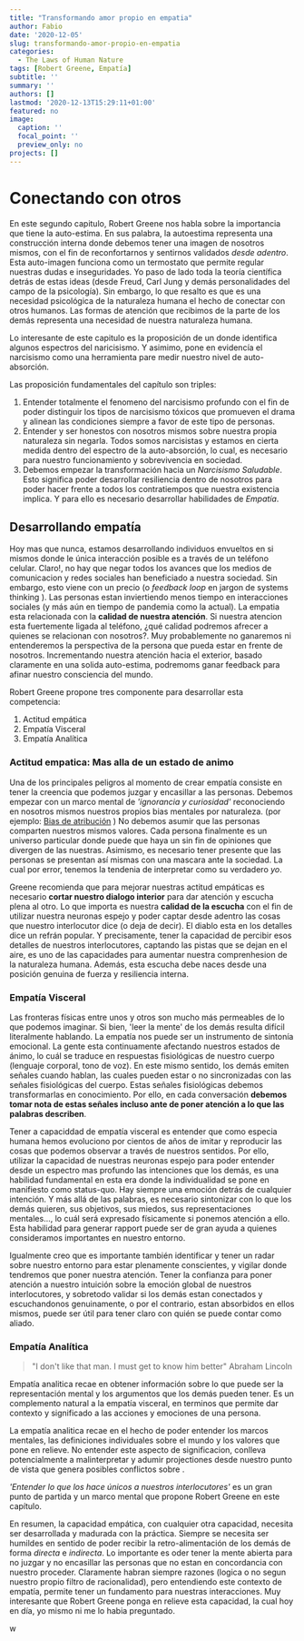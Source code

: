 ```yaml
---
title: "Transformando amor propio en empatia"
author: Fabio
date: '2020-12-05'
slug: transformando-amor-propio-en-empatia
categories:
  - The Laws of Human Nature
tags: [Robert Greene, Empatía]
subtitle: ''
summary: ''
authors: []
lastmod: '2020-12-13T15:29:11+01:00'
featured: no
image:
  caption: ''
  focal_point: ''
  preview_only: no
projects: []
---
```



# Conectando con otros

En este segundo capitulo, Robert Greene nos habla sobre la importancia que tiene la auto-estima.
En sus palabra, la autoestima representa una construcción interna donde debemos tener una imagen de nosotros mismos, con el fin de reconfortarnos y sentirnos validados *desde adentro*.
Esta auto-imagen  funciona como un termostato que permite regular nuestras dudas e inseguridades.
Yo paso de lado toda la teoría científica detrás de estas ideas (desde Freud, Carl Jung y demás personalidades del campo de la psicología).
Sin embargo, lo que resalto es que es una necesidad psicológica de la naturaleza humana el hecho de conectar con otros humanos.
Las formas de atención que recibimos de la parte de los demás representa una necesidad de nuestra naturaleza humana.

Lo interesante de este capitulo  es la proposición de un donde identifica algunos espectros del naricisismo. 
Y asimimo, pone en evidencía el narcisismo como una herramienta pare medir nuestro nivel de auto-absorción.

Las proposición fundamentales del capítulo son triples:

   1. Entender totalmente el fenomeno del narcisismo profundo con el fin de poder distinguir los tipos de narcisismo tóxicos que promueven el drama y alinean las condiciones siempre a favor de este tipo de personas.
   2. Entender y ser honestos con nosotros mismos sobre nuestra propia naturaleza sin negarla.
   Todos somos narcisistas y estamos en cierta medida dentro del espectro de la auto-absorción, lo cual, es necesario para nuestro funcionamiento y sobrevivencia en sociedad.
   3. Debemos empezar la transformación hacia un *Narcisismo Saludable*. Esto significa poder desarrollar resiliencia dentro de nosotros para poder hacer frente a todos los contratiempos que nuestra existencia implica.  Y para ello es necesario desarrollar habilidades de *Empatía*.

## Desarrollando empatía

Hoy mas que nunca, estamos desarrollando individuos envueltos en si mismos donde le única interacción posible es a través de un teléfono celular.
Claro!, no hay que negar todos los avances que los medios de comunicacion y redes sociales han beneficiado a nuestra sociedad. Sin embargo, esto viene con un precio (o *feedback loop* en jargon de systems thinking ).
Las personas estan inviertiendo menos tiempo en interacciones sociales (y más aún en tiempo de pandemia como la actual).
La empatia esta relacionada con la **calidad de nuestra atención**. Si nuestra atencion esta fuertemente ligada al teléfono, ¿qué calidad podremos afrecer a quienes se relacionan con nosotros?.
Muy probablemente no ganaremos ni entenderemos la perspectiva de la persona que pueda estar en frente de nosotros.
Incrementando nuestra atención hacia el exterior, basado claramente en una solida auto-estima, podremoms ganar feedback para afinar nuestro consciencia del mundo.

Robert Greene propone tres componente para desarrollar esta competencia:

1. Actitud empática
2. Empatía Visceral
3. Empatía Analítica


### Actitud empatica: Mas alla de un estado de animo

Una de los principales peligros al momento de crear empatía consiste en tener la creencia que podemos juzgar y encasillar a las personas. 
Debemos empezar con un marco mental de *'ignorancia y curiosidad'* reconociendo en nosotros mismos nuestros propios bias mentales por naturaleza. (por ejemplo: [Bias de atribución](https://en.wikipedia.org/wiki/Attribution_bias) )
No debemos asumir que las personas comparten nuestros mismos valores. Cada persona finalmente es un universo particular donde puede que haya un sin fin de opiniones que divergen de las nuestras.
Asimismo, es necesario tener presente que las personas se presentan así mismas con una mascara ante la sociedad. 
La cual por error, tenemos la tendenia de interpretar como su verdadero *yo*.

Greene recomienda que para mejorar nuestras actitud empáticas es necesario **cortar nuestro dialogo interior** para dar atención y escucha plena al otro. Lo que importa es nuestra **calidad de la escucha** con el fin de utilizar nuestra neuronas espejo y poder captar desde adentro las cosas que nuestro interlocutor dice (o deja de decir).
El diablo esta en los detalles dice un refrán popular. Y precisamente, tener la capacidad de percibir esos detalles de nuestros interlocutores, captando las pistas que se dejan en el aire, es uno de las capacidades para aumentar nuestra comprenhesion de la naturaleza humana.
Además, esta escucha debe naces desde una posición genuina de  fuerza y resiliencia interna.



### Empatía Visceral

Las fronteras físicas entre unos y otros son mucho más permeables de lo que podemos imaginar.
Si bien, 'leer la mente' de los demás resulta difícil literalmente hablando. 
La empatía nos  puede ser un instrumento de sintonía emocional. 
La gente esta continuamente afectando nuestros estados de ánimo, lo cuál se traduce en respuestas fisiológicas de nuestro cuerpo (lenguaje corporal, tono de voz).
En este mismo sentido, los demás emiten señales cuando hablan, las cuales pueden estar o no sincronizadas con las señales fisiológicas del cuerpo.
Estas señales fisiológicas debemos transformarlas en conocimiento.
Por ello, en cada conversación **debemos tomar nota de estas señales incluso ante de poner atención a lo que las palabras describen**.

Tener a capaciddad de empatía visceral es entender que como especia humana hemos evoluciono por cientos de años de imitar y reproducir las cosas que podemos observar a través de nuestros sentidos. 
Por ello, utilizar la capacidad de nuestras neuronas espejo para poder entender desde un espectro mas profundo las intenciones que los demás, es una habilidad fundamental en esta era donde la individualidad se pone en manifiesto como status-quo.
Hay siempre una emoción detrás de cualquier intención. Y más allá de las palabras, es necesario sintonizar con lo que los demás quieren, sus objetivos, sus miedos, sus representaciones mentales..., lo cuál será expresado físicamente si ponemos atención a ello. 
Esta habilidad para generar rapport puede ser de gran ayuda a quienes consideramos importantes en nuestro entorno.

Igualmente creo que es importante también identificar y tener un radar sobre nuestro entorno para estar plenamente conscientes, y vigilar donde tendremos que poner nuestra atención. 
Tener la confianza para poner atención a nuestro intuición sobre la emoción global de nuestros interlocutores, y sobretodo validar si los demás estan conectados y escuchandonos genuinamente, o por el contrario, estan absorbidos en ellos mismos, puede ser útil para tener claro con quién se puede contar como aliado. 


### Empatía Analítica

>"I don't like that man. I must get to know him better"
Abraham Lincoln 

Empatía analitica recae en obtener información sobre lo que puede ser la representación mental y los argumentos que los demás pueden tener. 
Es un complemento natural a la empatía visceral, en terminos que permite dar contexto y significado a las acciones y emociones de una persona.

La empatía analitica recae en el hecho de poder entender los marcos mentales, las definiciones individuales sobre el mundo y los valores que pone en relieve.
No entender este aspecto de significacion, conlleva potencialmente a malinterpretar y adumir projectiones desde nuestro punto de vista que genera posibles conflictos sobre . 

*'Entender lo que los hace únicos a nuestros interlocutores'* es un gran punto de partida y un marco mental que propone Robert Greene en este capítulo. 


En resumen, la capacidad empática, con cualquier otra capacidad, necesita ser desarrollada y madurada con la práctica.
Siempre se necesita ser humildes en sentido de poder recibir la retro-alimentación de los demás de forma *directa* e *indirecta*.
Lo importante es oder tener la mente abierta para no juzgar y no encasillar las personas que no estan en concordancia con nuestro proceder. Claramente habran siempre razones (logica o no segun nuestro propio filtro de racionalidad), pero entendiendo este contexto de empatía, permite tener un fundamento para nuestras interacciones. 
Muy interesante que Robert Greene ponga en relieve esta capacidad, la cual hoy en día, yo mismo ni me lo habia preguntado. 
























w
